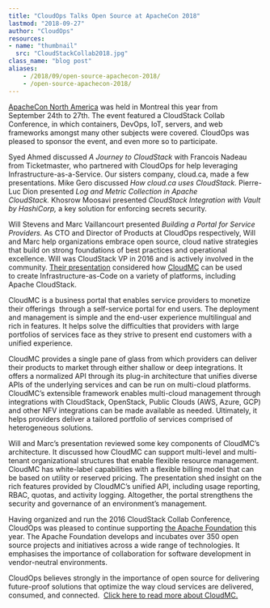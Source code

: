```yaml
---
title: "CloudOps Talks Open Source at ApacheCon 2018"
lastmod: "2018-09-27"
author: "CloudOps"
resources:
- name: "thumbnail"
  src: "CloudStackCollab2018.jpg"
class_name: "blog post"
aliases:
    - /2018/09/open-source-apachecon-2018/
    - /open-source-apachecon-2018/
---
```


<p><a href="https://apachecon.com/acna18/"><span style="font-weight: 400;">ApacheCon North America</span></a><span style="font-weight: 400;"> was held in Montreal this year from September&nbsp;24<span style="font-weight: 400;">th</span><span style="font-weight: 400;"> to 27</span><span style="font-weight: 400;">th.</span> The event featured a CloudStack Collab Conference, in which containers, DevOps, IoT, servers, and web frameworks amongst many other subjects were covered. CloudOps was pleased to sponsor the event, and even more so to participate.</span></p>

<p><span style="font-weight: 400;"><span style="font-weight: 400;">Syed Ahmed discussed&nbsp;</span><i><span style="font-weight: 400;">A Journey to CloudStack&nbsp;</span></i><span style="font-weight: 400;">with Francois Nadeau from Ticketmaster, who partnered with CloudOps for help leveraging Infrastructure-as-a-Service. Our sisters company, cloud.ca, made a few presentations. Mike Gero discussed <em>How cloud.ca uses CloudStack.&nbsp;</em></span>Pierre-Luc Dion presented </span><i><span style="font-weight: 400;">Log and Metric Collection in Apache CloudStack.</span></i><span style="font-weight: 400;">&nbsp;Khosrow Moosavi presented </span><i><span style="font-weight: 400;">CloudStack Integration with Vault by HashiCorp, </span></i><span style="font-weight: 400;">a key solution for enforcing secrets security. </span></p>

<p><span style="font-weight: 400;">Will Stevens and Marc Vaillancourt presented </span><i><span style="font-weight: 400;">Building a Portal for Service Providers. </span></i><span style="font-weight: 400;">As CTO and Director of Products at CloudOps respectively, Will and Marc help organizations embrace open source, cloud native strategies that build on strong foundations of best practices and operational excellence. Will was CloudStack VP in 2016 and is actively involved in the community. <a href="https://www.slideshare.net/CloudOps2005/cloudmc-building-a-portal-for-cloudstack-service-providers" target="_blank" rel="noopener noreferrer">Their presentation</a> considered how&nbsp;</span><a href="https://www.cloudops.com/cloudmc/"><span style="font-weight: 400;">CloudMC</span></a><span style="font-weight: 400;">&nbsp;can be used to&nbsp;create Infrastructure-as-Code on a variety of platforms, including Apache CloudStack.</span></p>

<p><span style="font-weight: 400;">CloudMC is a business portal that enables service providers to monetize their offerings &nbsp;through a self-service portal for end users. The deployment and management is simple and the end-user experience multilingual and rich in features. It helps solve the difficulties that providers with large portfolios of services face as they strive to present end customers with a unified experience.</span></p>

<p><span style="font-weight: 400;">CloudMC provides a single pane of glass from which providers can deliver their products to market through either shallow or deep integrations. It offers a normalized API through its plug-in architecture that unifies diverse APIs of the underlying services and can be run on multi-cloud platforms. CloudMC’s extensible framework enables multi-cloud management through integrations with CloudStack, OpenStack, Public Clouds (AWS, Azure, GCP) and other NFV integrations can be made available as needed. Ultimately, it helps providers deliver a tailored portfolio of services comprised of heterogeneous solutions.</span></p>

<p><span style="font-weight: 400;">Will and Marc’s presentation reviewed some key components of CloudMC’s architecture. It discussed how CloudMC can support multi-level and multi-tenant organizational structures that enable flexible resource management. CloudMC has white-label capabilities with a flexible billing model that can be based on utility or reserved pricing. The presentation shed insight on the rich features provided by CloudMC’s unified API, including usage reporting, RBAC, quotas, and activity logging. Altogether, the portal strengthens the security and governance of an environment’s management.</span></p>

<p><span style="font-weight: 400;">Having organized and run the 2016 CloudStack Collab Conference, CloudOps was pleased to continue supporting </span><a href="https://www.apache.org/"><span style="font-weight: 400;">the Apache Foundation</span></a><span style="font-weight: 400;"> this year. The Apache Foundation develops and incubates over 350 open source projects and initiatives across a wide range of technologies. It emphasises the importance of collaboration for software development in vendor-neutral environments.</span></p>

<p><span style="font-weight: 400;">CloudOps believes strongly in the importance of open source for delivering future-proof solutions that optimize the way cloud services are delivered, consumed, and connected. &nbsp;</span><a href="https://www.cloudops.com/cloudmc/"><span style="font-weight: 400;">Click here to read more about CloudMC.</span></a></p>